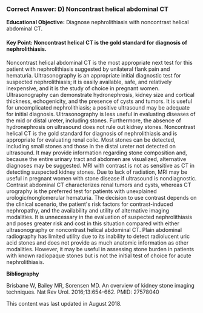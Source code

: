 
### Correct Answer: D) Noncontrast helical abdominal CT 

**Educational Objective:** Diagnose nephrolithiasis with noncontrast helical abdominal CT.

#### **Key Point:** Noncontrast helical CT is the gold standard for diagnosis of nephrolithiasis.

Noncontrast helical abdominal CT is the most appropriate next test for this patient with nephrolithiasis suggested by unilateral flank pain and hematuria. Ultrasonography is an appropriate initial diagnostic test for suspected nephrolithiasis; it is easily available, safe, and relatively inexpensive, and it is the study of choice in pregnant women. Ultrasonography can demonstrate hydronephrosis, kidney size and cortical thickness, echogenicity, and the presence of cysts and tumors. It is useful for uncomplicated nephrolithiasis; a positive ultrasound may be adequate for initial diagnosis. Ultrasonography is less useful in evaluating diseases of the mid or distal ureter, including stones. Furthermore, the absence of hydronephrosis on ultrasound does not rule out kidney stones. Noncontrast helical CT is the gold standard for diagnosis of nephrolithiasis and is appropriate for evaluating renal colic. Most stones can be detected, including small stones and those in the distal ureter not detected on ultrasound. It may provide information regarding stone composition and, because the entire urinary tract and abdomen are visualized, alternative diagnoses may be suggested.
MRI with contrast is not as sensitive as CT in detecting suspected kidney stones. Due to lack of radiation, MRI may be useful in pregnant women with stone disease if ultrasound is nondiagnostic.
Contrast abdominal CT characterizes renal tumors and cysts, whereas CT urography is the preferred test for patients with unexplained urologic/nonglomerular hematuria. The decision to use contrast depends on the clinical scenario, the patient's risk factors for contrast-induced nephropathy, and the availability and utility of alternative imaging modalities. It is unnecessary in the evaluation of suspected nephrolithiasis and poses greater risk and cost in this situation compared with either ultrasonography or noncontrast helical abdominal CT.
Plain abdominal radiography has limited utility due to its inability to detect radiolucent uric acid stones and does not provide as much anatomic information as other modalities. However, it may be useful in assessing stone burden in patients with known radiopaque stones but is not the initial test of choice for acute nephrolithiasis.

**Bibliography**

Brisbane W, Bailey MR, Sorensen MD. An overview of kidney stone imaging techniques. Nat Rev Urol. 2016;13:654-662. PMID: 27578040

This content was last updated in August 2018.